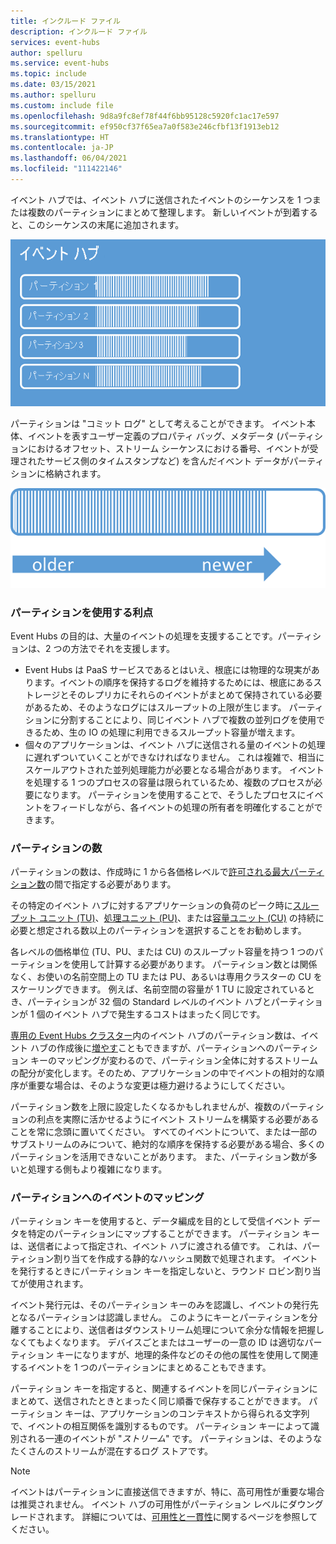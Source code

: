 ```yaml
---
title: インクルード ファイル
description: インクルード ファイル
services: event-hubs
author: spelluru
ms.service: event-hubs
ms.topic: include
ms.date: 03/15/2021
ms.author: spelluru
ms.custom: include file
ms.openlocfilehash: 9d8a9fc8ef78f44f6bb95128c5920fc1ac17e597
ms.sourcegitcommit: ef950cf37f65ea7a0f583e246cfbf13f1913eb12
ms.translationtype: HT
ms.contentlocale: ja-JP
ms.lasthandoff: 06/04/2021
ms.locfileid: "111422146"
---
```

イベント ハブでは、イベント ハブに送信されたイベントのシーケンスを 1 つまたは複数のパーティションにまとめて整理します。 新しいイベントが到着すると、このシーケンスの末尾に追加されます。 

![Event Hubs](./media/event-hubs-partitions/multiple-partitions.png)

パーティションは "コミット ログ" として考えることができます。 イベント本体、イベントを表すユーザー定義のプロパティ バッグ、メタデータ (パーティションにおけるオフセット、ストリーム シーケンスにおける番号、イベントが受理されたサービス側のタイムスタンプなど) を含んだイベント データがパーティションに格納されます。

![古いものから新しいものへのイベントのシーケンスを表示する図。](./media/event-hubs-partitions/partition.png)

### <a name="advantages-of-using-partitions"></a>パーティションを使用する利点
Event Hubs の目的は、大量のイベントの処理を支援することです。パーティションは、2 つの方法でそれを支援します。

- Event Hubs は PaaS サービスであるとはいえ、根底には物理的な現実があります。イベントの順序を保持するログを維持するためには、根底にあるストレージとそのレプリカにそれらのイベントがまとめて保持されている必要があるため、そのようなログにはスループットの上限が生じます。 パーティションに分割することにより、同じイベント ハブで複数の並列ログを使用できるため、生の IO の処理に利用できるスループット容量が増えます。
- 個々のアプリケーションは、イベント ハブに送信される量のイベントの処理に遅れずついていくことができなければなりません。 これは複雑で、相当にスケールアウトされた並列処理能力が必要となる場合があります。 イベントを処理する 1 つのプロセスの容量は限られているため、複数のプロセスが必要になります。 パーティションを使用することで、そうしたプロセスにイベントをフィードしながら、各イベントの処理の所有者を明確化することができます。 

### <a name="number-of-partitions"></a>パーティションの数
パーティションの数は、作成時に 1 から各価格レベルで[許可される最大パーティション数](../articles/event-hubs/event-hubs-quotas.md#basic-vs-standard-vs-premium-vs-dedicated-tiers)の間で指定する必要があります。 

その特定のイベント ハブに対するアプリケーションの負荷のピーク時に[スループット ユニット (TU)](../articles/event-hubs/event-hubs-scalability.md#throughput-units)、[処理ユニット (PU)](../articles/event-hubs/event-hubs-scalability.md#processing-units)、または[容量ユニット (CU)](../articles/event-hubs/event-hubs-dedicated-overview.md) の持続に必要と想定される数以上のパーティションを選択することをお勧めします。

各レベルの価格単位 (TU、PU、または CU) のスループット容量を持つ 1 つのパーティションを使用して計算する必要があります。 パーティション数とは関係なく、お使いの名前空間上の TU または PU、あるいは専用クラスターの CU をスケーリングできます。 例えば、名前空間の容量が 1 TU に設定されているとき、パーティションが 32 個の Standard レベルのイベント ハブとパーティションが 1 個のイベント ハブで発生するコストはまったく同じです。 

[専用の Event Hubs クラスター](../articles/event-hubs/event-hubs-dedicated-overview.md)内のイベント ハブのパーティション数は、イベント ハブの作成後に[増やす](../articles/event-hubs/dynamically-add-partitions.md)こともできますが、パーティションへのパーティション キーのマッピングが変わるので、パーティション全体に対するストリームの配分が変化します。そのため、アプリケーションの中でイベントの相対的な順序が重要な場合は、そのような変更は極力避けるようにしてください。

パーティション数を上限に設定したくなるかもしれませんが、複数のパーティションの利点を実際に活かせるようにイベント ストリームを構築する必要があることを常に念頭に置いてください。 すべてのイベントについて、または一部のサブストリームのみについて、絶対的な順序を保持する必要がある場合、多くのパーティションを活用できないことがあります。 また、パーティション数が多いと処理する側もより複雑になります。 


### <a name="mapping-of-events-to-partitions"></a>パーティションへのイベントのマッピング
パーティション キーを使用すると、データ編成を目的として受信イベント データを特定のパーティションにマップすることができます。 パーティション キーは、送信者によって指定され、イベント ハブに渡される値です。 これは、パーティション割り当てを作成する静的なハッシュ関数で処理されます。 イベントを発行するときにパーティション キーを指定しないと、ラウンド ロビン割り当てが使用されます。

イベント発行元は、そのパーティション キーのみを認識し、イベントの発行先となるパーティションは認識しません。 このようにキーとパーティションを分離することにより、送信者はダウンストリーム処理について余分な情報を把握しなくてもよくなります。 デバイスごとまたはユーザーの一意の ID は適切なパーティション キーになりますが、地理的条件などのその他の属性を使用して関連するイベントを 1 つのパーティションにまとめることもできます。

パーティション キーを指定すると、関連するイベントを同じパーティションにまとめて、送信されたときとまったく同じ順番で保存することができます。 パーティション キーは、アプリケーションのコンテキストから得られる文字列で、イベントの相互関係を識別するものです。 パーティション キーによって識別される一連のイベントが "*ストリーム*" です。 パーティションは、そのようなたくさんのストリームが混在するログ ストアです。 

> [!NOTE]
> イベントはパーティションに直接送信できますが、特に、高可用性が重要な場合は推奨されません。 イベント ハブの可用性がパーティション レベルにダウングレードされます。 詳細については、[可用性と一貫性](../articles/event-hubs/event-hubs-availability-and-consistency.md)に関するページを参照してください。

